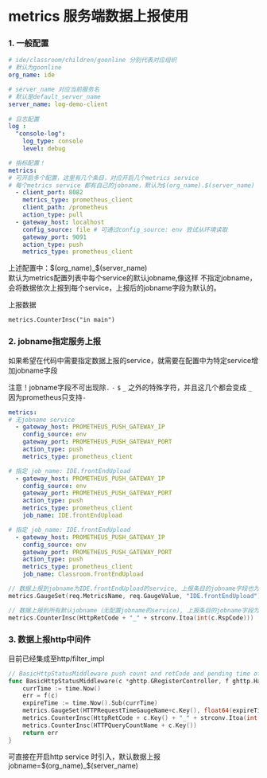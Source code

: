# metrics 服务端数据上报使用

### 1. 一般配置
```yaml
# ide/classroom/children/goonline 分别代表对应组织
# 默认为goonline
org_name: ide

# server_name 对应当前服务名
# 默认是default_server_name
server_name: log-demo-client
 
# 日志配置
log :
  "console-log":
    log_type: console
    level: debug

# 指标配置！
metrics:
# 可开启多个配置，这里有几个条目，对应开启几个metrics service
# 每个metrics service 都有自己的jobname，默认为$(org_name).$(server_name)
  - client_port: 8082
    metrics_type: prometheus_client
    client_path: /prometheus
    action_type: pull
  - gateway_host: localhost
    config_source: file # 可通过config_source: env 尝试从环境读取
    gateway_port: 9091
    action_type: push
    metrics_type: prometheus_client
```
上述配置中：$(org_name)_$(server_name) \
默认为metrics配置列表中每个service的默认jobname,像这样
不指定jobname，会将数据依次上报到每个service，上报后的jobname字段为默认的。

上报数据

```
metrics.CounterInsc("in main")
```
### 2. jobname指定服务上报

如果希望在代码中需要指定数据上报的service，就需要在配置中为特定service增加jobname字段

注意！jobname字段不可出现除`.` `-` `$` `_` 之外的特殊字符，并且这几个都会变成 `_`
因为prometheus只支持`-`
```yaml
metrics:
# 无jobname service
  - gateway_host: PROMETHEUS_PUSH_GATEWAY_IP
    config_source: env
    gateway_port: PROMETHEUS_PUSH_GATEWAY_PORT
    action_type: push
    metrics_type: prometheus_client

# 指定 job_name: IDE.frontEndUpload
  - gateway_host: PROMETHEUS_PUSH_GATEWAY_IP
    config_source: env
    gateway_port: PROMETHEUS_PUSH_GATEWAY_PORT
    action_type: push
    metrics_type: prometheus_client
    job_name: IDE.frontEndUpload

# 指定 job_name: IDE.frontEndUpload
  - gateway_host: PROMETHEUS_PUSH_GATEWAY_IP
    config_source: env
    gateway_port: PROMETHEUS_PUSH_GATEWAY_PORT
    action_type: push
    metrics_type: prometheus_client
    job_name: Classroom.frontEndUpload
```

```go
// 数据上报到jobname为IDE.frontEndUpload的service, 上报条目的jobname字段也为IDE.frontEndUpload
metrics.GaugeSet(req.MetricsName, req.GaugeValue, "IDE.frontEndUpload")

// 数据上报到所有默认jobname（无配置jobname的service), 上报条目的jobname字段为$(org_name).$(server_name)
metrics.CounterInsc(HttpRetCode + "_" + strconv.Itoa(int(c.RspCode)))
```

### 3. 数据上报http中间件

目前已经集成至http/filter_impl

```go
// BasicHttpStatusMiddleware push count and retCode and pending time of this http to default metrics service
func BasicHttpStatusMiddleware(c *ghttp.GRegisterController, f ghttp.HandleFunc) (err error) {
	currTime := time.Now()
	err = f(c)
	expireTime := time.Now().Sub(currTime)
	metrics.GaugeSet(HTTPRequestTimeGaugeName+c.Key(), float64(expireTime.Milliseconds()))
	metrics.CounterInsc(HttpRetCode + c.Key() + "_" + strconv.Itoa(int(c.RspCode)))
	metrics.CounterInsc(HTTPQueryCountName + c.Key())
	return err
}
```
可直接在开启http service 时引入，默认数据上报jobname=$(org_name)_$(server_name)